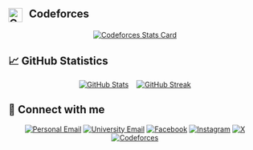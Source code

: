 ## <img src="https://cdn.jsdelivr.net/npm/simple-icons@v8/icons/codeforces.svg" alt="Codeforces" width="28" style="vertical-align:middle; margin-right:8px;"/> Codeforces



<p align="center">
  <a href="https://codeforces.com/profile/smallchick_gia">
    <img src="https://codeforces-readme-stats.vercel.app/api/card?username=smallchick_gia" alt="Codeforces Stats Card" />
  </a>
</p>


## 📈 GitHub Statistics
<div align="center" style="display: flex; justify-content: center; align-items: center; gap: 1rem;">
  <a href="https://github.com/SmallChicken2k5">
    <img src="https://github-readme-stats.vercel.app/api?username=SmallChicken2k5&show_icons=true&theme=radical" alt="GitHub Stats" />
  </a>
  <a href="https://github.com/SmallChicken2k5">
    <img src="https://github-readme-streak-stats.herokuapp.com/?user=SmallChicken2k5&theme=radical" alt="GitHub Streak" />
  </a>
</div>

## 🔗 Connect with me

<p align="center">
  <a href="mailto:thp.gia@gmail.com"><img src="https://img.shields.io/badge/Personal%20Email-Contact-red?logo=gmail" alt="Personal Email" /></a>
  <a href="mailto:thaihophugiak16@siu.edu.vn"><img src="https://img.shields.io/badge/University%20Email-Contact-blue?logo=gmail" alt="University Email" /></a>
  <a href="https://www.facebook.com/phugia.thaiho/"><img src="https://img.shields.io/badge/Facebook-Connect-1877F2?logo=facebook" alt="Facebook" /></a>
  <a href="https://www.instagram.com/smchick.gia/"><img src="https://img.shields.io/badge/Instagram-Follow-E4405F?logo=instagram" alt="Instagram" /></a>
  <a href="https://x.com/Thp_Gia"><img src="https://img.shields.io/badge/X-Follow-000000?logo=x" alt="X" /></a>
  <a href="https://codeforces.com/profile/smallchick_gia"><img src="https://img.shields.io/badge/Codeforces-Profile-1F8ACB?logo=codeforces" alt="Codeforces" /></a>
</p>
